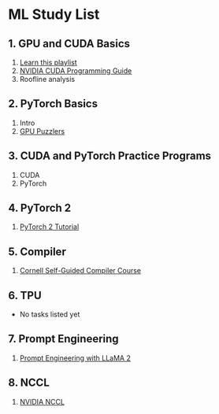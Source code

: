 # ML Study List

## 1. GPU and CUDA Basics
1. [Learn this playlist](https://www.youtube.com/watch?v=4APkMJdiudU&list=PLC6u37oFvF40BAm7gwVP7uDdzmW83yHPe)
2. [NVIDIA CUDA Programming Guide](https://docs.nvidia.com/cuda/cuda-c-programming-guide/index.html)
3. Roofline analysis

## 2. PyTorch Basics
1. Intro
2. [GPU Puzzlers](http://www.gpupuzzlers.com/)

## 3. CUDA and PyTorch Practice Programs
1. CUDA
2. PyTorch

## 4. PyTorch 2
1. [PyTorch 2 Tutorial](https://pytorch.org/blog/pytorch-2-paper-tutorial/)

## 5. Compiler
1. [Cornell Self-Guided Compiler Course](https://www.cs.cornell.edu/courses/cs6120/2020fa/self-guided/)

## 6. TPU
- No tasks listed yet

## 7. Prompt Engineering
1. [Prompt Engineering with LLaMA 2](https://www.coursera.org/projects/prompt-engineering-with-llama-2)

## 8. NCCL
1. [NVIDIA NCCL](https://developer.nvidia.com/nccl)
